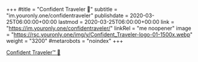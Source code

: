 +++
#title = "Confident Traveler 🧭"
subtitle = "im.youronly.one/confidentraveler"
publishdate = 2020-03-25T06:00:00+00:00
lastmod = 2020-03-25T06:00:00+00:00
link = "https://im.youronly.one/confidentraveler/"
linkRel = "me noopener"
image = "https://rsc.youronly.one/img/y/Confident_Traveler-logo-01-1500x.webp"
weight = "3200"
#metarobots = "noindex"
+++

[Confident Traveler™ 🧭](https://im.youronly.one/confidentraveler/ "Confident Traveler™ 🧭")
